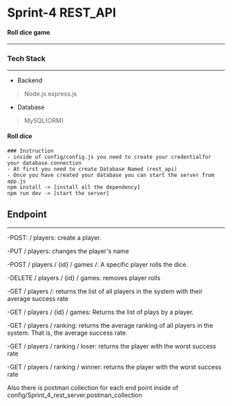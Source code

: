 # Sprint-4 REST_API
#### Roll dice game 
---

### Tech Stack
___
* Backend
 > Node.js
 >express.js
 * Database
> MySQL(ORM)
#### Roll dice
```
### Instruction
- inside of config/config.js you need to create your credentialfor your database connection
- At first you need to create Database Named (rest_api)
- Once you have created your database you can start the server from app.js
npm install -> [install all the dependency]
npm run dev -> [start the server]

```

## Endpoint
---
-POST: / players: create a player.

-PUT / players: changes the player's name


-POST / players / {id} / games /: A specific player rolls the dice.

-DELETE / players / {id} / games: removes player rolls

-GET / players /: returns the list of all players in the system with their average success rate

-GET / players / {id} / games: Returns the list of plays by a player.

-GET / players / ranking: returns the average ranking of all players in the system. That is, the average success rate.

-GET / players / ranking / loser: returns the player with the worst success rate

-GET / players / ranking / winner: returns the player with the worst success rate

Also there is postman collection for each end point inside of config/Sprint_4_rest_server.postman_collection
